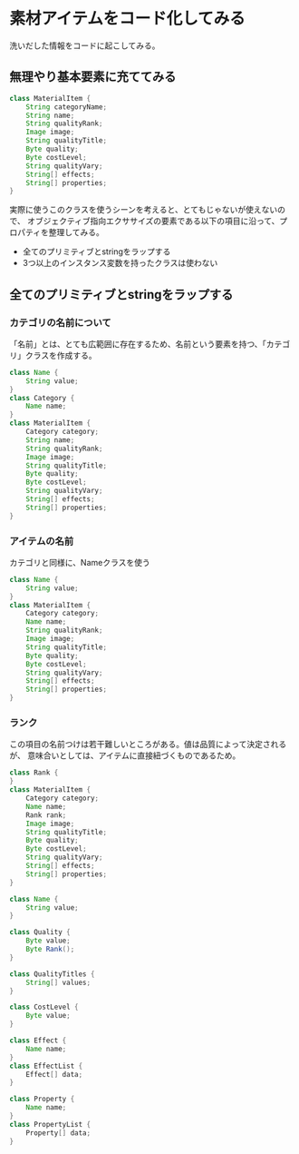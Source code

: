 # 素材アイテムをコード化してみる

洗いだした情報をコードに起こしてみる。

## 無理やり基本要素に充ててみる
```java
class MaterialItem {
    String categoryName;
    String name;
    String qualityRank;
    Image image;
    String qualityTitle;
    Byte quality;
    Byte costLevel;
    String qualityVary;
    String[] effects;
    String[] properties;
}
```

実際に使うこのクラスを使うシーンを考えると、とてもじゃないが使えないので、
オブジェクティブ指向エクササイズの要素である以下の項目に沿って、プロパティを整理してみる。
- 全てのプリミティブとstringをラップする
- 3つ以上のインスタンス変数を持ったクラスは使わない


## 全てのプリミティブとstringをラップする

### カテゴリの名前について
「名前」とは、とても広範囲に存在するため、名前という要素を持つ、「カテゴリ」クラスを作成する。

```java
class Name {
    String value;
}
class Category {
    Name name;
}
class MaterialItem {
    Category category;
    String name;
    String qualityRank;
    Image image;
    String qualityTitle;
    Byte quality;
    Byte costLevel;
    String qualityVary;
    String[] effects;
    String[] properties;
}
```

### アイテムの名前
カテゴリと同様に、Nameクラスを使う

```java
class Name {
    String value;
}
class MaterialItem {
    Category category;
    Name name;
    String qualityRank;
    Image image;
    String qualityTitle;
    Byte quality;
    Byte costLevel;
    String qualityVary;
    String[] effects;
    String[] properties;
}
```

### ランク
この項目の名前つけは若干難しいところがある。値は品質によって決定されるが、
意味合いとしては、アイテムに直接紐づくものであるため。

```java
class Rank {
}
class MaterialItem {
    Category category;
    Name name;
    Rank rank;
    Image image;
    String qualityTitle;
    Byte quality;
    Byte costLevel;
    String qualityVary;
    String[] effects;
    String[] properties;
}
```

```java
class Name {
    String value;
}

class Quality {
    Byte value;
    Byte Rank();
}

class QualityTitles {
    String[] values;
}

class CostLevel {
    Byte value;
}

class Effect {
    Name name;
}
class EffectList {
    Effect[] data;
}

class Property {
    Name name;
}
class PropertyList {
    Property[] data;
}
```
